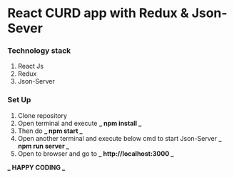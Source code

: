 # React CURD app with Redux & Json-Sever

### Technology stack

1. React Js
2. Redux
3. Json-Server

### Set Up

1. Clone repository
2. Open terminal and execute
   **_ npm install _**
3. Then do
   **_ npm start _**
4. Open another terminal and execute below cmd to start Json-Server
   **_ npm run server _**
5. Open to browser and go to
   **_ http://localhost:3000 _**

**_ HAPPY CODING _**
